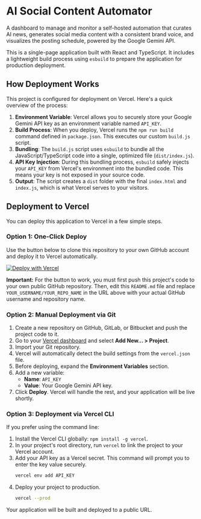 # AI Social Content Automator

A dashboard to manage and monitor a self-hosted automation that curates AI news, generates social media content with a consistent brand voice, and visualizes the posting schedule, powered by the Google Gemini API.

This is a single-page application built with React and TypeScript. It includes a lightweight build process using `esbuild` to prepare the application for production deployment.

## How Deployment Works

This project is configured for deployment on Vercel. Here's a quick overview of the process:

1.  **Environment Variable**: Vercel allows you to securely store your Google Gemini API key as an environment variable named `API_KEY`.
2.  **Build Process**: When you deploy, Vercel runs the `npm run build` command defined in `package.json`. This executes our custom `build.js` script.
3.  **Bundling**: The `build.js` script uses `esbuild` to bundle all the JavaScript/TypeScript code into a single, optimized file (`dist/index.js`).
4.  **API Key Injection**: During this bundling process, `esbuild` safely injects your `API_KEY` from Vercel's environment into the bundled code. This means your key is not exposed in your source code.
5.  **Output**: The script creates a `dist` folder with the final `index.html` and `index.js`, which is what Vercel serves to your visitors.

## Deployment to Vercel

You can deploy this application to Vercel in a few simple steps.

### Option 1: One-Click Deploy

Use the button below to clone this repository to your own GitHub account and deploy it to Vercel automatically.

[![Deploy with Vercel](https://vercel.com/button)](https://vercel.com/new/clone?repository-url=https%3A%2F%2Fgithub.com%2FYOUR_USERNAME%2FYOUR_REPO_NAME&env=API_KEY&envDescription=Your%20Google%20Gemini%20API%20Key&project-name=ai-social-content-automator&repository-name=ai-social-content-automator)

**Important:** For the button to work, you must first push this project's code to your own public GitHub repository. Then, edit this `README.md` file and replace `YOUR_USERNAME/YOUR_REPO_NAME` in the URL above with your actual GitHub username and repository name.

### Option 2: Manual Deployment via Git

1.  Create a new repository on GitHub, GitLab, or Bitbucket and push the project code to it.
2.  Go to your [Vercel dashboard](https://vercel.com/dashboard) and select **Add New... > Project**.
3.  Import your Git repository.
4.  Vercel will automatically detect the build settings from the `vercel.json` file.
5.  Before deploying, expand the **Environment Variables** section.
6.  Add a new variable:
    - **Name**: `API_KEY`
    - **Value**: Your Google Gemini API key.
7.  Click **Deploy**. Vercel will handle the rest, and your application will be live shortly.

### Option 3: Deployment via Vercel CLI

If you prefer using the command line:

1.  Install the Vercel CLI globally: `npm install -g vercel`.
2.  In your project's root directory, run `vercel` to link the project to your Vercel account.
3.  Add your API key as a Vercel secret. This command will prompt you to enter the key value securely.
    ```bash
    vercel env add API_KEY
    ```
4.  Deploy your project to production.
    ```bash
    vercel --prod
    ```

Your application will be built and deployed to a public URL.
